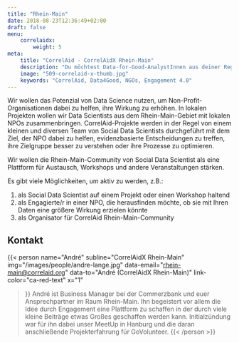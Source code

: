 ```yaml
---
title: "Rhein-Main"
date: 2018-08-23T12:36:49+02:00
draft: false
menu: 
    correlaidx:
        weight: 5
meta:
    title: "CorrelAid - CorrelAidX Rhein-Main"
    description: "Du möchtest Data-for-Good-AnalystInnen aus deiner Region kennenlernen, und zusammen Daten für den guten Zweck nutzen? Mit CorrelAidX bringen wir Data for Good in deine Stadt!"
    image: "509-correlaid-x-thumb.jpg"
    keywords: "CorrelAid, Data4Good, NGOs, Engagement 4.0"
---
```


Wir wollen das Potenzial von Data Science nutzen, um Non-Profit-Organisationen dabei zu helfen, ihre Wirkung zu erhöhen. In lokalen Projekten wollen wir Data Scientists aus dem Rhein-Main-Gebiet mit lokalen NPOs zusammenbringen.
CorrelAid-Projekte werden in der Regel von einem kleinen und diversen Team von Social Data Scientists durchgeführt mit dem Ziel, der NPO dabei zu helfen, evidenzbasierte Entscheidungen zu treffen, ihre Zielgruppe besser zu verstehen oder ihre Prozesse zu optimieren.

Wir wollen die Rhein-Main-Community von Social Data Scientist als eine Plattform für Austausch, Workshops und andere Veranstaltungen stärken.

Es gibt viele Möglichkeiten, um aktiv zu werden, z.B.:

1. als Social Data Scientist auf einem Projekt oder einen Workshop haltend
2. als Engagierte/r in einer NPO, die herausfinden möchte, ob sie mit Ihren Daten eine größere Wirkung erzielen könnte
3. als Organisator für CorrelAid Rhein-Main-Community

## Kontakt

{{< person 
    name="André"
    subline="CorrelAidX Rhein-Main"
    img="/images/people/andre-lange.jpg"
    data-email="rhein-main@correlaid.org"
    data-to="André (CorrelAidX Rhein-Main)"
    link-color="ca-red-text"
    x="1"
>}}
André ist Business Manager bei der Commerzbank und euer Ansprechpartner im Raum Rhein-Main.
Ihn begeistert vor allem die Idee durch Engagement eine Plattform zu schaffen in der durch viele kleine Beiträge etwas Großes geschaffen werden kann. Initialzündung war für ihn dabei unser MeetUp in Hanburg und die daran anschließende Projekterfahrung für GoVolunteer.
{{< /person >}}